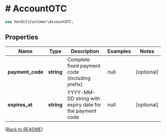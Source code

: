 # # AccountOTC


```php
use Xendit\Customer\AccountOTC;
```
## Properties

| Name | Type | Description | Examples | Notes |
| ------------ | ------------- | ------------- | ------------- | -------------|
| **payment_code** | **string** | Complete fixed payment code (including prefix) | null |  [optional] |
| **expires_at** | **string** | YYYY-MM-DD string with expiry date for the payment code | null |  [optional] |


[[Back to README]](../../README.md)
